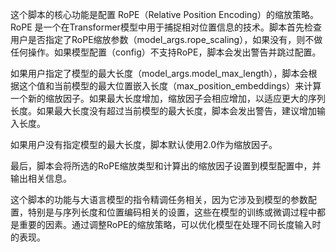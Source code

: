 这个脚本的核心功能是配置 RoPE（Relative Position Encoding）的缩放策略。RoPE 是一个在Transformer模型中用于捕捉相对位置信息的技术。脚本首先检查用户是否指定了RoPE缩放参数（model_args.rope_scaling），如果没有，则不做任何操作。如果模型配置（config）不支持RoPE，脚本会发出警告并跳过配置。

如果用户指定了模型的最大长度（model_args.model_max_length），脚本会根据这个值和当前模型的最大位置嵌入长度（max_position_embeddings）来计算一个新的缩放因子。如果最大长度增加，缩放因子会相应增加，以适应更大的序列长度。如果最大长度没有超过当前模型的最大长度，脚本会发出警告，建议增加输入长度。

如果用户没有指定模型的最大长度，脚本默认使用2.0作为缩放因子。

最后，脚本会将所选的RoPE缩放类型和计算出的缩放因子设置到模型配置中，并输出相关信息。

这个脚本的功能与大语言模型的指令精调任务相关，因为它涉及到模型的参数配置，特别是与序列长度和位置编码相关的设置，这些在模型的训练或微调过程中都是重要的因素。通过调整RoPE的缩放策略，可以优化模型在处理不同长度输入时的表现。
